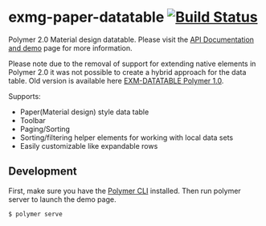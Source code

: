 exmg-paper-datatable [![Build Status](https://travis-ci.org/ExmgElements/exmg-paper-datatable.svg?branch=master)](https://travis-ci.org/ExmgElements/exmg-paper-datatable)
================

Polymer 2.0 Material design datatable. Please visit the [API Documentation and demo](http://ExmgElements.github.io/exmg-paper-datatable/) page for more information.

Please note due to the removal of support for extending native elements in Polymer 2.0 it was not possible to create a hybrid approach for the data table. Old version is available here [EXM-DATATABLE Polymer 1.0](https://github.com/exmg/exm-datatable).

Supports:
 - Paper(Material design) style data table
 - Toolbar
 - Paging/Sorting
 - Sorting/filtering helper elements for working with local data sets
 - Easily customizable like expandable rows

## Development

First, make sure you have the [Polymer CLI](https://www.npmjs.com/package/polymer-cli) installed. Then run polymer server to launch the demo page.

```
$ polymer serve
```
